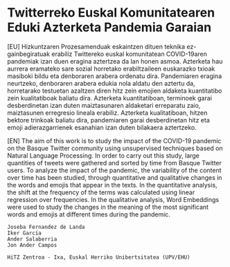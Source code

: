 # Twitterreko Euskal Komunitatearen Eduki Azterketa Pandemia Garaian

[EU] Hizkuntzaren Prozesamenduak eskaintzen dituen teknika ez-gainbegiratuak erabiliz Twittereko euskal komunitatean COVID-19aren pandemiak izan duen eragina aztertzea da lan honen asmoa. Azterketa hau aurrera eramateko sare sozial horretako erabiltzaileen euskarazko txioak masiboki bildu eta denboraren arabera ordenatu dira. Pandemiaren eragina neurtzeko, denboraren arabera edukia nola aldatu den aztertu da, horretarako testuetan azaltzen diren hitz zein emojien aldaketa kuantitatibo zein kualitatiboak baliatu dira. Azterketa kuantitatiboan, terminoek garai desberdinetan izan duten maiztasunaren aldaketari erreparatu zaio, maiztasunen erregresio lineala erabiliz. Azterketa kualitatiboan, hitzen bektore trinkoak baliatu dira, pandemiaren garai desberdinetan hitz eta emoji adierazgarrienek esanahian izan duten bilakaera aztertzeko.

[EN] The aim of this work is to study the impact of the COVID-19 pandemic on the Basque Twitter community using unsupervised techniques based on Natural Language Processing. In order to carry out this study, large quantities of tweets were gathered and sorted by time from Basque Twitter users. To analyze the impact of the pandemic, the variability of the content over time has been studied, through quantitative and qualitative changes in the words and emojis that appear in the texts. In the quantitative analysis, the shift at the frequency of the terms was calculated using linear regression over frequencies. In the qualitative analysis, Word Embeddings were used to study the changes in the meaning of the most significant words and emojis at different times during the pandemic.

```
Joseba Fernandez de Landa
Iker García
Ander Salaberria
Jon Ander Campos

HiTZ Zentroa - Ixa, Euskal Herriko Unibertsitatea (UPV/EHU)
```
